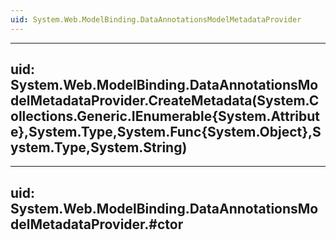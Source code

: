 ```yaml
---
uid: System.Web.ModelBinding.DataAnnotationsModelMetadataProvider
---
```


---
uid: System.Web.ModelBinding.DataAnnotationsModelMetadataProvider.CreateMetadata(System.Collections.Generic.IEnumerable{System.Attribute},System.Type,System.Func{System.Object},System.Type,System.String)
---

---
uid: System.Web.ModelBinding.DataAnnotationsModelMetadataProvider.#ctor
---
